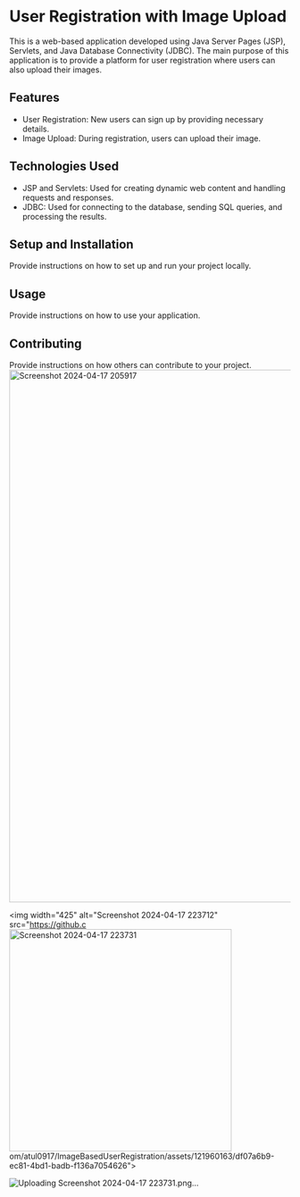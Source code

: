# User Registration with Image Upload

This is a web-based application developed using Java Server Pages (JSP), Servlets, and Java Database Connectivity (JDBC). The main purpose of this application is to provide a platform for user registration where users can also upload their images.

## Features

- User Registration: New users can sign up by providing necessary details.
- Image Upload: During registration, users can upload their image.

## Technologies Used

- JSP and Servlets: Used for creating dynamic web content and handling requests and responses.
- JDBC: Used for connecting to the database, sending SQL queries, and processing the results.

## Setup and Installation

Provide instructions on how to set up and run your project locally.

## Usage

Provide instructions on how to use your application.

## Contributing

Provide instructions on how others can contribute to your project.
<img width="954" alt="Screenshot 2024-04-17 205917" src="https://github.com/atul0917/ImageBasedUserRegistration/assets/121960163/7afecaa7-d426-429f-a6d3-3cd3def11f59">

<img width="425" alt="Screenshot 2024-04-17 223712" src="https://github.c<img width="398" alt="Screenshot 2024-04-17 223731" src="https://github.com/atul0917/ImageBasedUserRegistration/assets/121960163/814f1275-e61d-4df9-97dc-85bf8eec883c">
om/atul0917/ImageBasedUserRegistration/assets/121960163/df07a6b9-ec81-4bd1-badb-f136a7054626">

![Uploading Screenshot 2024-04-17 223731.png…]()

